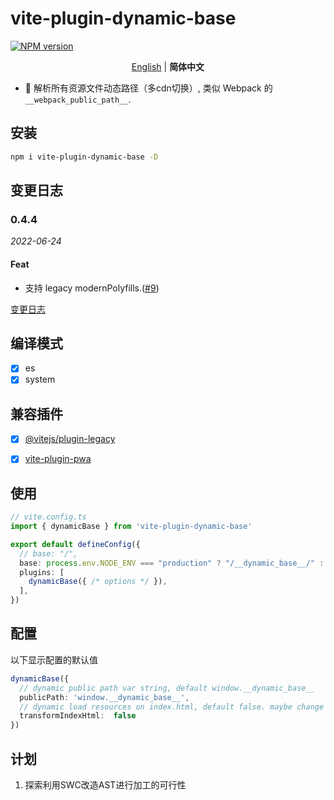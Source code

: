 # vite-plugin-dynamic-base

[![NPM version](https://img.shields.io/npm/v/vite-plugin-dynamic-base?color=a1b858&label=)](https://www.npmjs.com/package/vite-plugin-dynamic-base)

<p align='center'>
<a href="https://github.com/chenxch/vite-plugin-dynamic-base/blob/main/README.md">English</a> | <b>简体中文</b>
</p>

- 🦾 解析所有资源文件动态路径（多cdn切换）, 类似 Webpack 的 `__webpack_public_path__`.

## 安装

```bash
npm i vite-plugin-dynamic-base -D
```

## 变更日志

### 0.4.4

_2022-06-24_
#### Feat

- 支持 legacy modernPolyfills.([#9](https://github.com/chenxch/vite-plugin-dynamic-base/issues/9))


[变更日志](./CHANGELOG.zh-CN.md)

## 编译模式

- [x] es
- [x] system

## 兼容插件

- [x] [@vitejs/plugin-legacy](https://www.npmjs.com/package/@vitejs/plugin-legacy)
- [x] [vite-plugin-pwa](https://www.npmjs.com/package/vite-plugin-pwa)


## 使用

```ts
// vite.config.ts
import { dynamicBase } from 'vite-plugin-dynamic-base'

export default defineConfig({ 
  // base: "/",
  base: process.env.NODE_ENV === "production" ? "/__dynamic_base__/" : "/",
  plugins: [
    dynamicBase({ /* options */ }),
  ],
})
```

## 配置

以下显示配置的默认值

```ts
dynamicBase({
  // dynamic public path var string, default window.__dynamic_base__
  publicPath: 'window.__dynamic_base__',
  // dynamic load resources on index.html, default false. maybe change default true
  transformIndexHtml:  false
})
```

## 计划

1. 探索利用SWC改造AST进行加工的可行性
